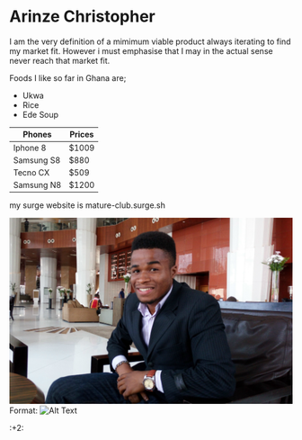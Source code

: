 # Arinze Christopher
I am the very definition of a mimimum viable product always iterating to find my market fit. However i must emphasise that I may in the actual sense never reach that market fit. 

 Foods I like so far in Ghana are;
* Ukwa
* Rice
* Ede Soup

Phones | Prices
----------| --------------
Iphone 8 | $1009
Samsung S8 | $880
Tecno CX | $509
Samsung N8 | $1200

my surge website is mature-club.surge.sh



![My Picture](background.jpg)
Format: ![Alt Text](url)

:+2:
